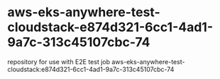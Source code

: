 # aws-eks-anywhere-test-cloudstack-e874d321-6cc1-4ad1-9a7c-313c45107cbc-74
repository for use with E2E test job aws-eks-anywhere-test-cloudstack:e874d321-6cc1-4ad1-9a7c-313c45107cbc-74
